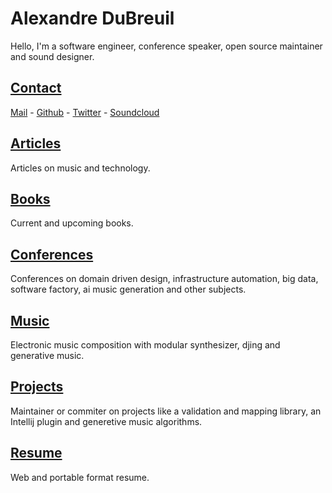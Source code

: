 # Alexandre DuBreuil

Hello, I'm a software engineer, conference speaker, open source maintainer and sound designer.

## [Contact](contact)

<span class="icon icon-mail">[Mail](mailto:contact@alexandredubreuil.com)</span> - <span class="icon icon-github">[Github](https://github.com/dubreuia)</span> - <span class="icon icon-twitter">[Twitter](https://twitter.com/dubreuia)</span> - <span class="icon icon-soundcloud">[Soundcloud](https://soundcloud.com/dubreuia)</span>

## [Articles](articles)

Articles on music and technology.

## [Books](books)

Current and upcoming books.

## [Conferences](conferences)

Conferences on domain driven design, infrastructure automation, big data,
software factory, ai music generation and other subjects.

## [Music](music)

Electronic music composition with modular synthesizer, djing and generative
music.

## [Projects](projects)

Maintainer or commiter on projects like a validation and mapping library,
an Intellij plugin and generetive music algorithms.

## [Resume](resume/pdf)

Web and portable format resume.

